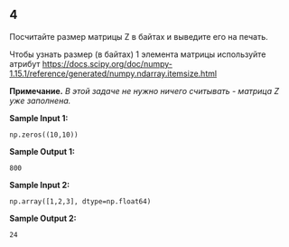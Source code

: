 ## 4

Посчитайте размер матрицы Z в байтах и выведите его на печать.

Чтобы узнать размер (в байтах) 1 элемента матрицы используйте атрибут https://docs.scipy.org/doc/numpy-1.15.1/reference/generated/numpy.ndarray.itemsize.html

**Примечание.** _В этой задаче не нужно ничего считывать - матрица Z уже заполнена._

**Sample Input 1:**

```commandline
np.zeros((10,10))
```

**Sample Output 1:**

```commandline
800
```

**Sample Input 2:**

```commandline
np.array([1,2,3], dtype=np.float64)
```

**Sample Output 2:**

```commandline
24
```
